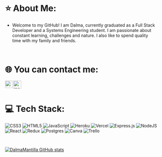 # :star: About Me:
- Welcome to my GitHub! I am Dalma, currently graduated as a Full Stack Developer and a Systems Engineering student.
I am passionate about constant learning, challenges and nature. I also like to spend quality time with my family and friends.
</br>

# 🌐 You can contact me:

<a href="https://www.linkedin.com/in/dalma-mantilla/">
  <img align="left" alt="me | Linkedin" width="24px" src="https://github.com/TheDudeThatCode/TheDudeThatCode/blob/master/Assets/Linkedin.svg" />
</a>
<a href="mailto:dalmamantilla.60@gmail.com">
   <img align="left" alt="mail | Gmail" width="26px" src="https://github.com/TheDudeThatCode/TheDudeThatCode/blob/master/Assets/Gmail.svg" />
</a>
  
  
  </br>
  </br>
  
  
  
  
  
  # 💻 Tech Stack:
![CSS3](https://img.shields.io/badge/css3-%231572B6.svg?style=for-the-badge&logo=css3&logoColor=white) ![HTML5](https://img.shields.io/badge/html5-%23E34F26.svg?style=for-the-badge&logo=html5&logoColor=white) ![JavaScript](https://img.shields.io/badge/javascript-%23323330.svg?style=for-the-badge&logo=javascript&logoColor=%23F7DF1E) ![Heroku](https://img.shields.io/badge/heroku-%23430098.svg?style=for-the-badge&logo=heroku&logoColor=white) ![Vercel](https://img.shields.io/badge/vercel-%23000000.svg?style=for-the-badge&logo=vercel&logoColor=white) ![Express.js](https://img.shields.io/badge/express.js-%23404d59.svg?style=for-the-badge&logo=express&logoColor=%2361DAFB) ![NodeJS](https://img.shields.io/badge/node.js-6DA55F?style=for-the-badge&logo=node.js&logoColor=white) ![React](https://img.shields.io/badge/react-%2320232a.svg?style=for-the-badge&logo=react&logoColor=%2361DAFB) ![Redux](https://img.shields.io/badge/redux-%23593d88.svg?style=for-the-badge&logo=redux&logoColor=white)  ![Postgres](https://img.shields.io/badge/postgres-%23316192.svg?style=for-the-badge&logo=postgresql&logoColor=white)  ![Canva](https://img.shields.io/badge/Canva-%2300C4CC.svg?style=for-the-badge&logo=Canva&logoColor=white) ![Trello](https://img.shields.io/badge/Trello-%23026AA7.svg?style=for-the-badge&logo=Trello&logoColor=white)

   </br>

[![DalmaMantilla GitHub stats](https://github-readme-stats.vercel.app/api?username=dalmamantilla)](https://github.com/anuraghazra/github-readme-stats)




